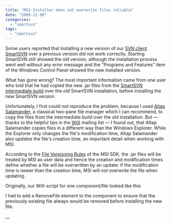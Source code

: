 ```yaml
---
title: "MSI-Installer does not overwrite files reliable"
date: "2009-11-08"
categories: 
  - "smartsvn"
tags: 
  - "smartsvn"
---
```


Some users reported that installing a new version of our [SVN client SmartSVN](http://www.syntevo.com/smartsvn) over a previous version did not work correctly. Starting SmartSVN still showed the old version, although the installation process went well without any error message and the "Programs and Features" item of the Windows Control Panel showed the new installed version.

What has gone wrong? The most important information came from one user who told that he had copied the new .jar files from the [SmartSVN intermediate build](http://www.syntevo.com/smartsvn/intermediate-builds.html) over the old SmartSVN installation, before installing the new SmartSVN version.

Unfortunately, I first could not reproduce the problem, because I used [Altap Salamander](http://www.altap.cz/salam_en/index.html), a classical two-pane file manager which I can recommend, to copy the files from the intermediate build over the old installation. But — thanks to the helpful tips in the [WiX](http://wix.sourceforge.net/) mailing list — I found out, that Altap Salamander copies files in a different way than the Windows Explorer. While the Explorer only changes the file's modification time, Altap Salamander also updates the file's creation time, an important detail when working with MSI.

According to the [File Versioning Rules](http://msdn.microsoft.com/en-us/library/aa368599(VS.85).aspx) of the MSI SDK, the .jar files will be treated by MSI as user data and hence the creation and modification times define whether a file will be overwritten by an update: if the modification time is newer than the creation time, MSI will _not_ overwrite the file when updating.

Originally, our WiX-script for one component/file looked like this

<Component Id="componentSmartsvnJar" Guid="...">
  <File Id="smartsvn.jar" Name="smartsvn.jar" Source="..." />
</Component>

I had to add a RemoveFile element to the component to ensure that the previously existing file always would be removed before installing the new file:

<Component Id="componentSmartsvnJar" Guid="...">
  _<RemoveFile Id="smartsvn.jar" Name="smartsvn.jar" On="both"/>_
  <File Id="smartsvn.jar" Name="smartsvn.jar" Source="..." />
</Component>
